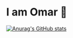 # I am Omar 👋


[![Anurag's GitHub stats](https://github-readme-stats.vercel.app/api?username=owarsame)](https://github.com/anuraghazra/github-readme-stats)
